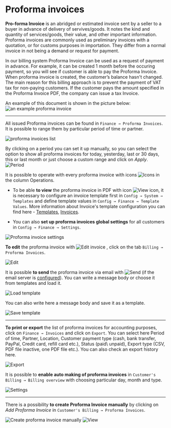 Proforma invoices
==========

**Pro-forma Invoice** is an abridged or estimated invoice sent by a seller to a buyer in advance of delivery of servives/goods. It notes the kind and quantity of services/goods, their value, and other important information. Proforma invoices are commonly used as preliminary invoices with a quotation, or for customs purposes in importation. They differ from a normal invoice in not being a demand or request for payment.

In our billing system Proforma Invoice can be used as a request of payment in advance. For example, it can be created 1 month before the occuring payment, so you will see if customer is able to pay the Proforma Invoice. When proforma invoice is created, the customer’s balance hasn't changed. The main reason for this billing approach is to prevent the payment of VAT tax for non-paying customers. If the customer pays the amount specified in the Proforma Invoice PDF, the company can issue a tax Invoice.

An example of this document is shown in the picture below:
![an example proforma invoice](proforma.png)

---
All issued Proforma invoices can be found in `Finance → Proforma Invoices`.  It is possible to range them by particular period of time or partner.

![proforma invoices list](list.png)


By clicking on a period you can set it up manually, so you can select the option to show all proforma invoices for today, yesterday, last or 30 days, this or last month or just choose a custom range and click on *Apply*.
![Period](period.png)

It is possible to operate with every proforma invoice with icons ![Icons](invoices_icons.png) in the column Operations.

* To be able **to view** the proforma invoice in PDF with icon ![View icon](view_invoice.png), it is necessary to configure an invoice template first in `Config → System → Templates` and define template values in `Config → Finance → Template Values`.
More information about Invoice's template configuration you can find here - [Templates](../../configuration/system/templates/templates.md), [Invoices](../invoices/invoices.md).

* You can also **set up proforma invoices global settings** for all customers in `Config → Finance → Settings`.

![Proforma invoice settings](proforma_invoice_settings.png)


**To edit** the proforma invoice with ![Edit invoice](edit_invoice.png) , click on the tab `Billing → Proforma Invoices`.

![Edit](edit_proforma_invoice.png)


It is possible **to send** the proforma invoice via email with ![Send](send_invoiceviamail.png) (if the email server is [configured](../../configuration/main_configuration/email_config/email_config.md)).
You can write a message body or choose it from templates and load it.

![Load template](load_template.png)


You can also write here a message body and save it as a template.

![Save template](save_template.png)


---
**To print or export** the list of proforma invoices for accounting purposes, click on `Finance → Invoices` and click on `Export`. You can select here Period of time, Partner, Location, Customer payment type (cash, bank transfer, PayPal, Credit card, refill card etc.), Status (paid\ unpaid), Export type (CSV, PDF file inactive, one PDF file etc.). You can also check an export history here.

![Export](export.png)


It is possible to **enable auto making of proforma invoices** in `Customer's Billing → Billing overview` with choosing particular day, month and type.

![Settings](settings.png)


---
There is a possibility **to create Proforma Invoice manually** by clicking on *Add Proforma Invoice* in `Customer's Billing → Proforma Invoices`.

![Create proforma invoice manually](manually.png)
![View](check.png)
